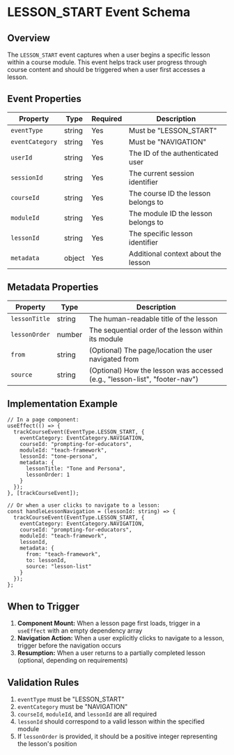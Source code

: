# LESSON_START Event Schema

## Overview
The `LESSON_START` event captures when a user begins a specific lesson within a course module.
This event helps track user progress through course content and should be triggered when a user first accesses a lesson.

## Event Properties

| Property | Type | Required | Description |
|----------|------|----------|-------------|
| `eventType` | string | Yes | Must be "LESSON_START" |
| `eventCategory` | string | Yes | Must be "NAVIGATION" |
| `userId` | string | Yes | The ID of the authenticated user |
| `sessionId` | string | Yes | The current session identifier |
| `courseId` | string | Yes | The course ID the lesson belongs to |
| `moduleId` | string | Yes | The module ID the lesson belongs to |
| `lessonId` | string | Yes | The specific lesson identifier |
| `metadata` | object | Yes | Additional context about the lesson |

## Metadata Properties

| Property | Type | Description |
|----------|------|-------------|
| `lessonTitle` | string | The human-readable title of the lesson |
| `lessonOrder` | number | The sequential order of the lesson within its module |
| `from` | string | (Optional) The page/location the user navigated from |
| `source` | string | (Optional) How the lesson was accessed (e.g., "lesson-list", "footer-nav") |

## Implementation Example

```tsx
// In a page component:
useEffect(() => {
  trackCourseEvent(EventType.LESSON_START, {
    eventCategory: EventCategory.NAVIGATION,
    courseId: "prompting-for-educators",
    moduleId: "teach-framework",
    lessonId: "tone-persona",
    metadata: {
      lessonTitle: "Tone and Persona",
      lessonOrder: 1
    }
  });
}, [trackCourseEvent]);

// Or when a user clicks to navigate to a lesson:
const handleLessonNavigation = (lessonId: string) => {
  trackCourseEvent(EventType.LESSON_START, {
    eventCategory: EventCategory.NAVIGATION,
    courseId: "prompting-for-educators",
    moduleId: "teach-framework",
    lessonId,
    metadata: {
      from: "teach-framework",
      to: lessonId,
      source: "lesson-list"
    }
  });
};
```

## When to Trigger

1. **Component Mount:** When a lesson page first loads, trigger in a `useEffect` with an empty dependency array
2. **Navigation Action:** When a user explicitly clicks to navigate to a lesson, trigger before the navigation occurs
3. **Resumption:** When a user returns to a partially completed lesson (optional, depending on requirements)

## Validation Rules

1. `eventType` must be "LESSON_START"
2. `eventCategory` must be "NAVIGATION"
3. `courseId`, `moduleId`, and `lessonId` are all required
4. `lessonId` should correspond to a valid lesson within the specified module
5. If `lessonOrder` is provided, it should be a positive integer representing the lesson's position 